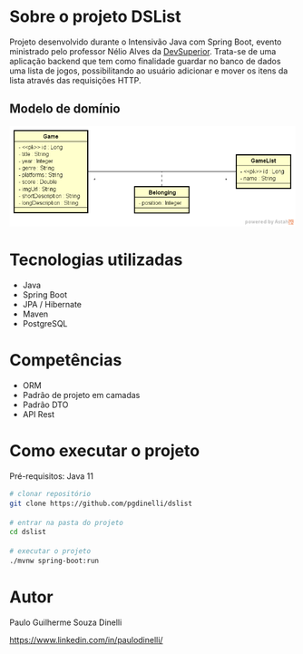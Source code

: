 # Sobre o projeto DSList

Projeto desenvolvido durante o Intensivão Java com Spring Boot, evento ministrado pelo professor Nélio Alves da [DevSuperior](https://devsuperior.com "Site da DevSuperior").
Trata-se de uma aplicação backend que tem como finalidade guardar no banco de dados uma lista de jogos, possibilitando ao usuário adicionar e mover os itens da lista através das requisições HTTP.

## Modelo de domínio
![Modelo Conceitual](https://raw.githubusercontent.com/devsuperior/java-spring-dslist/main/resources/dslist-model.png)

# Tecnologias utilizadas
- Java
- Spring Boot
- JPA / Hibernate
- Maven
- PostgreSQL

# Competências
- ORM
- Padrão de projeto em camadas
- Padrão DTO
- API Rest

# Como executar o projeto

Pré-requisitos: Java 11

```bash
# clonar repositório
git clone https://github.com/pgdinelli/dslist

# entrar na pasta do projeto
cd dslist

# executar o projeto
./mvnw spring-boot:run
```

# Autor

Paulo Guilherme Souza Dinelli

https://www.linkedin.com/in/paulodinelli/
